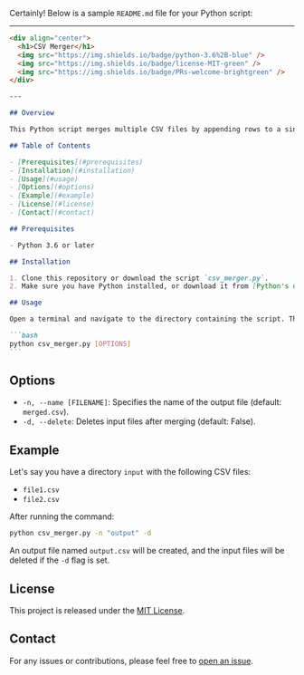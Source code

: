 Certainly! Below is a sample `README.md` file for your Python script:

---

````markdown
<div align="center">
  <h1>CSV Merger</h1>
  <img src="https://img.shields.io/badge/python-3.6%2B-blue" />
  <img src="https://img.shields.io/badge/license-MIT-green" />
  <img src="https://img.shields.io/badge/PRs-welcome-brightgreen" />
</div>

---

## Overview

This Python script merges multiple CSV files by appending rows to a single output CSV file. The script also processes each row to reformat the date and filter the columns before merging.

## Table of Contents

- [Prerequisites](#prerequisites)
- [Installation](#installation)
- [Usage](#usage)
- [Options](#options)
- [Example](#example)
- [License](#license)
- [Contact](#contact)

## Prerequisites

- Python 3.6 or later

## Installation

1. Clone this repository or download the script `csv_merger.py`.
2. Make sure you have Python installed, or download it from [Python's official website](https://www.python.org/).

## Usage

Open a terminal and navigate to the directory containing the script. Then, run the following command:

```bash
python csv_merger.py [OPTIONS]
```
````

## Options

- `-n, --name [FILENAME]`: Specifies the name of the output file (default: `merged.csv`).
- `-d, --delete`: Deletes input files after merging (default: False).

## Example

Let's say you have a directory `input` with the following CSV files:

- `file1.csv`
- `file2.csv`

After running the command:

```bash
python csv_merger.py -n "output" -d
```

An output file named `output.csv` will be created, and the input files will be deleted if the `-d` flag is set.

## License

This project is released under the [MIT License](LICENSE).

## Contact

For any issues or contributions, please feel free to [open an issue](https://github.com/YourUsername/csv-merger/issues).

```

```
